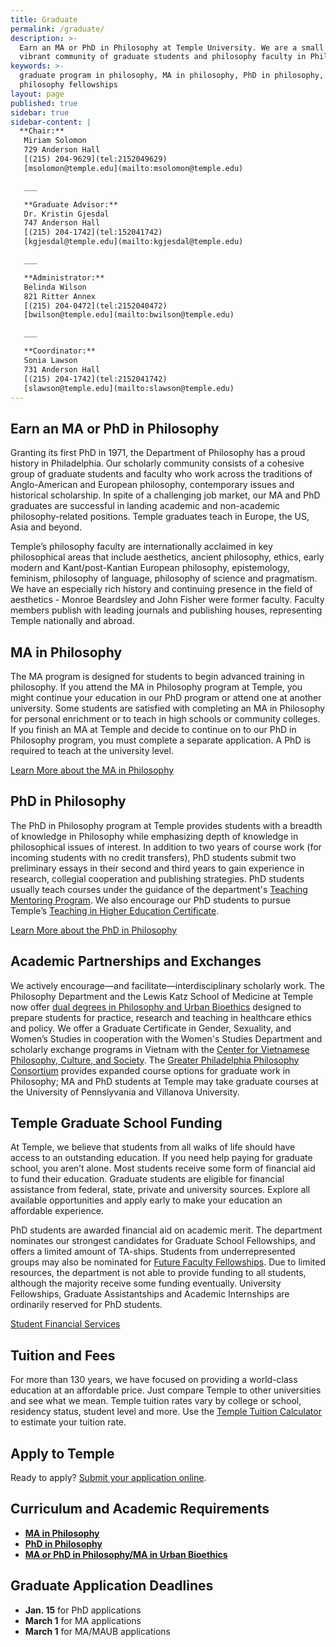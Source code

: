 ```yaml
---
title: Graduate
permalink: /graduate/
description: >-
  Earn an MA or PhD in Philosophy at Temple University. We are a small and
  vibrant community of graduate students and philosophy faculty in Philadelphia.
keywords: >-
  graduate program in philosophy, MA in philosophy, PhD in philosophy,
  philosophy fellowships
layout: page
published: true
sidebar: true
sidebar-content: |
  **Chair:**  
   Miriam Solomon  
   729 Anderson Hall  
   [(215) 204-9629](tel:2152049629)  
   [msolomon@temple.edu](mailto:msolomon@temple.edu)  

   ___

   **Graduate Advisor:**  
   Dr. Kristin Gjesdal  
   747 Anderson Hall  
   [(215) 204-1742](tel:152041742)  
   [kgjesdal@temple.edu](mailto:kgjesdal@temple.edu)  

   ___

   **Administrator:**  
   Belinda Wilson  
   821 Ritter Annex   
   [(215) 204-0472](tel:2152040472)  
   [bwilson@temple.edu](mailto:bwilson@temple.edu)  

   ___

   **Coordinator:**  
   Sonia Lawson  
   731 Anderson Hall    
   [(215) 204-1742](tel:2152041742)   
   [slawson@temple.edu](mailto:slawson@temple.edu)
---
```

## Earn an MA or PhD in Philosophy
Granting its first PhD in 1971, the Department of Philosophy has a proud history in Philadelphia. Our scholarly community consists of a cohesive group of graduate students and faculty who work across the traditions of Anglo-American and European philosophy, contemporary issues and historical scholarship. In spite of a challenging job market, our MA and PhD graduates are successful in landing academic and non-academic philosophy-related positions. Temple graduates teach in Europe, the US, Asia and beyond. 

Temple’s philosophy faculty are internationally acclaimed in key philosophical areas that include aesthetics, ancient philosophy, ethics, early modern and Kant/post-Kantian European philosophy, epistemology, feminism, philosophy of language, philosophy of science and pragmatism. We have an especially rich history and continuing presence in the field of aesthetics - Monroe Beardsley and John Fisher were former faculty. Faculty members publish with leading journals and publishing houses, representing Temple nationally and abroad.

## MA in Philosophy
The MA program is designed for students to begin advanced training in philosophy. If you attend the MA in Philosophy program at Temple, you might continue your education in our PhD program or attend one at another university. Some students are satisfied with completing an MA in Philosophy for personal enrichment or to teach in high schools or community colleges. If you finish an MA at Temple and decide to continue on to our PhD in Philosophy program, you must complete a separate application. A PhD is required to teach at the university level.

[Learn More about the MA in Philosophy](http://bulletin.temple.edu/graduate/scd/cla/philosophy-ma/)

## PhD in Philosophy
The PhD in Philosophy program at Temple provides students with a breadth of knowledge in Philosophy while emphasizing depth of knowledge in philosophical issues of interest. In addition to two years of course work (for incoming students with no credit transfers), PhD students submit two preliminary essays in their second and third years to gain experience in research, collegial cooperation and publishing strategies. PhD students usually teach courses under the guidance of the department's [Teaching Mentoring Program](https://teaching.temple.edu/). We also encourage our PhD students to pursue Temple’s [Teaching in Higher Education Certificate](https://teaching.temple.edu/teaching-higher-education-certificate-teachers-and-professionals).

[Learn More about the PhD in Philosophy](http://bulletin.temple.edu/graduate/scd/cla/philosophy-phd/)

## Academic Partnerships and Exchanges
We actively encourage—and facilitate—interdisciplinary scholarly work. The Philosophy Department and the Lewis Katz School of Medicine at Temple now offer [dual degrees in Philosophy and Urban Bioethics](http://bulletin.temple.edu/graduate/scd/medicine/urban-bioethics-ma/) designed to prepare students for practice, research and teaching in healthcare ethics and policy. We offer a Graduate Certificate in Gender, Sexuality, and Women’s Studies in cooperation with the Women's Studies Department and scholarly exchange programs in Vietnam with the [Center for Vietnamese Philosophy, Culture, and Society](http://www.cla.temple.edu/vietnamese_center/welcome.htm). The [Greater Philadelphia Philosophy Consortium](http://www.thegppc.org/) provides expanded course options for graduate work in Philosophy; MA and PhD students at Temple may take graduate courses at the University of Pennslyvania and Villanova University.

## Temple Graduate School Funding
At Temple, we believe that students from all walks of life should have access to an outstanding education. If you need help paying for graduate school, you aren’t alone. Most students receive some form of financial aid to fund their education. Graduate students are eligible for financial assistance from federal, state, private and university sources. Explore all available opportunities and apply early to make your education an affordable experience.

PhD students are awarded financial aid on academic merit. The department nominates our strongest candidates for Graduate School Fellowships, and offers a limited amount of TA-ships. Students from underrepresented groups may also be nominated for [Future Faculty Fellowships](http://www.temple.edu/grad/finances/fff_program.htm). Due to limited resources, the department is not able to provide funding to all students, although the majority receive some funding eventually. University Fellowships, Graduate Assistantships and Academic Internships are ordinarily reserved for PhD students.

[Student Financial Services](https://sfs.temple.edu/financial-aid-types)

## Tuition and Fees
For more than 130 years, we have focused on providing a world-class education at an affordable price. Just compare Temple to other universities and see what we mean. Temple tuition rates vary by college or school, residency status, student level and more. Use the [Temple Tuition Calculator](https://bursar.temple.edu/tuition-and-fees/tuition-rates) to estimate your tuition rate.

## Apply to Temple
Ready to apply? [Submit your application online](https://prd-wlssb.temple.edu/prod8/bwskalog.P_DispLoginNon).

## Curriculum and Academic Requirements
- **[MA in Philosophy](http://bulletin.temple.edu/graduate/scd/cla/philosophy-ma/)**
- **[PhD in Philosophy](http://bulletin.temple.edu/graduate/scd/cla/philosophy-phd/)**
- **[MA or PhD in Philosophy/MA in Urban Bioethics](http://bulletin.temple.edu/graduate/scd/medicine/urban-bioethics-ma/)**

## Graduate Application Deadlines
- **Jan. 15** for PhD applications
- **March 1** for MA applications
- **March 1** for MA/MAUB applications
